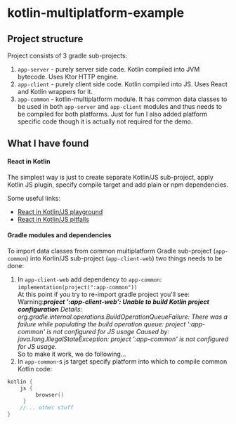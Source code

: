 # kotlin-multiplatform-example

## Project structure
Project consists of 3 gradle sub-projects:
1. `app-server` - purely server side code. Kotlin compiled into JVM bytecode. Uses Ktor HTTP engine.
2. `app-client` - purely client side code. Kotlin compiled into JS. Uses React and Kotlin wrappers for it.
3. `app-common` - kotlin-multiplatform module. It has common data classes to be used in both `app-server` and `app-client` 
modules and thus needs to be compiled for both platforms. Just for fun I also added platform specific code 
though it is actually not required for the demo.

## What I have found

#### React in Kotlin
The simplest way is just to create separate Kotlin/JS sub-project, apply Kotlin JS plugin, 
specify compile target and add plain or npm dependencies.

Some useful links:
* [React in Kotlin/JS playground](https://play.kotlinlang.org/hands-on/Building%20Web%20Applications%20with%20React%20and%20Kotlin%20JS/01_Introduction?_ga=2.12371764.1242346169.1594922809-1846489601.1584994797)
* [React in Kotlin/JS pitfalls](https://discuss.kotlinlang.org/t/react-in-kotlin-js-what-i-learned-long-but-useful-read/16168/15)

#### Gradle modules and dependencies
To import data classes from common multiplatform Gradle sub-project (`app-common`) into Korlin/JS sub-project (`app-client-web`) 
two things needs to be done:
1. In `app-client-web` add dependency to `app-common`:  
```implementation(project(":app-common"))```  
At this point if you try to re-import gradle project you'll see:  
Warning:<i><b>project ':app-client-web': Unable to build Kotlin project configuration</b>
Details: org.gradle.internal.operations.BuildOperationQueueFailure: There was a failure while populating the build operation queue: project ':app-common' is not configured for JS usage
Caused by: java.lang.IllegalStateException: project ':app-common' is not configured for JS usage</i>.  
So to make it work, we do following...
2.  In `app-common`-s js target specify platform into which to compile common Kotlin code:
```kotlin
kotlin {
    js {
         browser()
     }
    //... other stuff    
}
```
